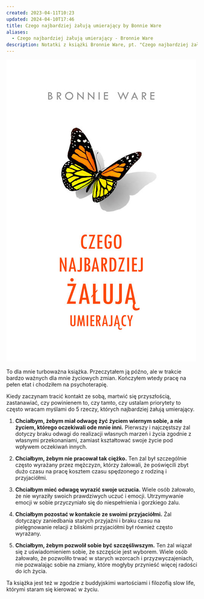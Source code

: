 ```yaml
---
created: 2023-04-11T10:23
updated: 2024-04-10T17:46
title: Czego najbardziej żałują umierający by Bonnie Ware
aliases:
  - Czego najbardziej żałują umierający - Bronnie Ware
description: Notatki z książki Bronnie Ware, pt. "Czego najbardziej żałują umierający"
---
```

![Czego najbardziej żałują umierający - okładka książki](./czego-najbardziej-zaluja-umierajacy.jpeg)

To dla mnie turboważna książka. Przeczytałem ją późno, ale w trakcie bardzo ważnych dla mnie życiowych zmian. Kończyłem wtedy pracę na pełen etat i chodziłem na psychoterapię.

Kiedy zaczynam tracić kontakt ze sobą, martwić się przyszłością, zastanawiać, czy powinienem to, czy tamto, czy ustalam priorytety to często wracam myślami do 5 rzeczy, których najbardziej żałują umierający.

1. **Chciałbym, żebym miał odwagę żyć życiem wiernym sobie, a nie życiem, którego oczekiwali ode mnie inni.** Pierwszy i najczęstszy żal dotyczy braku odwagi do realizacji własnych marzeń i życia zgodnie z własnymi przekonaniami, zamiast kształtować swoje życie pod wpływem oczekiwań innych.
    
2. **Chciałbym, żebym nie pracował tak ciężko.** Ten żal był szczególnie często wyrażany przez mężczyzn, którzy żałowali, że poświęcili zbyt dużo czasu na pracę kosztem czasu spędzonego z rodziną i przyjaciółmi.
    
3. **Chciałbym mieć odwagę wyrazić swoje uczucia.** Wiele osób żałowało, że nie wyraziły swoich prawdziwych uczuć i emocji. Utrzymywanie emocji w sobie przyczyniało się do niespełnienia i gorzkiego żalu.
    
4. **Chciałbym pozostać w kontakcie ze swoimi przyjaciółmi.** Żal dotyczący zaniedbania starych przyjaźni i braku czasu na pielęgnowanie relacji z bliskimi przyjaciółmi był również często wyrażany.
    
5. **Chciałbym, żebym pozwolił sobie być szczęśliwszym.** Ten żal wiązał się z uświadomieniem sobie, że szczęście jest wyborem. Wiele osób żałowało, że pozwoliło trwać w starych wzorcach i przyzwyczajeniach, nie pozwalając sobie na zmiany, które mogłyby przynieść więcej radości do ich życia.

Ta książka jest też w zgodzie z buddyjskimi wartościami i filozofią slow life, którymi staram się kierować w życiu.